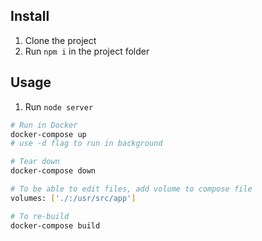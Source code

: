 ## Install

1. Clone the project
2. Run `npm i` in the project folder

## Usage
1. Run `node server`


```bash
# Run in Docker
docker-compose up
# use -d flag to run in background

# Tear down
docker-compose down

# To be able to edit files, add volume to compose file
volumes: ['./:/usr/src/app']

# To re-build
docker-compose build
```
